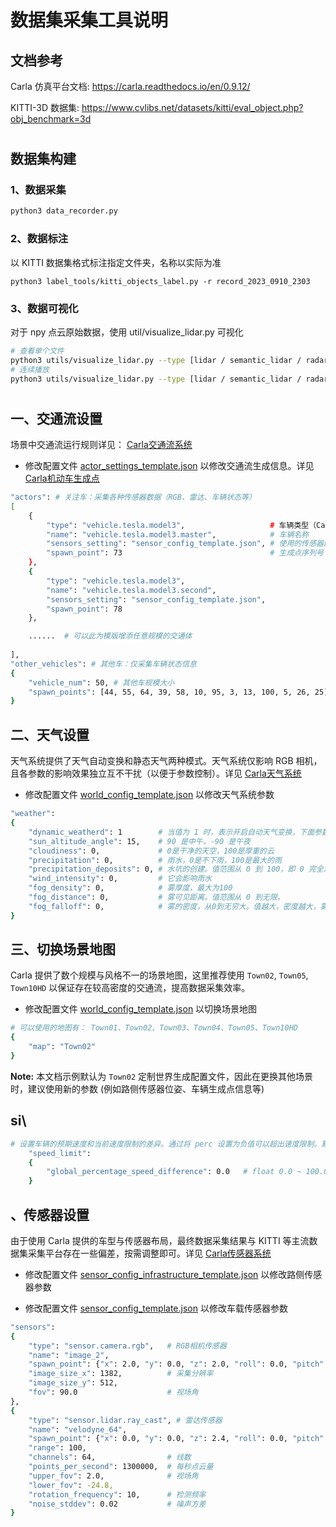 
# 数据集采集工具说明

## 文档参考
Carla 仿真平台文档: https://carla.readthedocs.io/en/0.9.12/

KITTI-3D 数据集: https://www.cvlibs.net/datasets/kitti/eval_object.php?obj_benchmark=3d

# 
## 数据集构建
### 1、数据采集
```bash
python3 data_recorder.py
```
### 2、数据标注
以 KITTI 数据集格式标注指定文件夹，名称以实际为准
```
python3 label_tools/kitti_objects_label.py -r record_2023_0910_2303
```

### 3、数据可视化
对于 npy 点云原始数据，使用 util/visualize_lidar.py 可视化
```bash
# 查看单个文件
python3 utils/visualize_lidar.py --type [lidar / semantic_lidar / radar] --source raw_data/record_[date]/[uid]_[vehicle_type]/[uid]_[sensor_type].npy
# 连续播放
python3 utils/visualize_lidar.py --type [lidar / semantic_lidar / radar] --source raw_data/record_[date]/[uid]_[vehicle_type]/[uid]_[sensor_type]
```

#
## 一、交通流设置
场景中交通流运行规则详见： [Carla交通流系统](https://carla.readthedocs.io/en/0.9.12/adv_traffic_manager/)
* 修改配置文件 [actor_settings_template.json](../FLDatasetTool/config/actor_settings_template.json) 以修改交通流生成信息。详见 [Carla机动车生成点](https://carla.readthedocs.io/en/0.9.12/core_actors/#spawning)
```bash
"actors": # 关注车：采集各种传感器数据（RGB、雷达、车辆状态等）
[
    {
        "type": "vehicle.tesla.model3",                   # 车辆类型（Carla内置）
        "name": "vehicle.tesla.model3.master",            # 车辆名称
        "sensors_setting": "sensor_config_template.json", # 使用的传感器配置文件（详见下文）
        "spawn_point": 73                                 # 生成点序列号（使用道路预设好的生成点）
    }, 
    {
        "type": "vehicle.tesla.model3",                   
        "name": "vehicle.tesla.model3.second",
        "sensors_setting": "sensor_config_template.json",
        "spawn_point": 78
    },

    ......  # 可以此为模版增添任意规模的交通体
    
],
"other_vehicles": # 其他车：仅采集车辆状态信息
{
    "vehicle_num": 50, # 其他车规模大小
    "spawn_points": [44, 55, 64, 39, 58, 10, 95, 3, 13, 100, 5, 26, 25] # 生成点序列号（使用道路预设好的生成点）
}
```

## 二、天气设置
天气系统提供了天气自动变换和静态天气两种模式。天气系统仅影响 RGB 相机，且各参数的影响效果独立互不干扰（以便于参数控制）。详见 [Carla天气系统](https://carla.readthedocs.io/en/0.9.12/python_api/#carlaweatherparameters)


* 修改配置文件 [world_config_template.json](../FLDatasetTool/config/world_config_template.json) 以修改天气系统参数
~~~ bash
"weather":
{
    "dynamic_weatherd": 1        # 当值为 1 时，表示开启自动天气变换，下面参数将不作用。当值为 0 时，使用下面参数生成静态天气
    "sun_altitude_angle": 15,    # 90 是中午，-90 是午夜
    "cloudiness": 0,             # 0是干净的天空，100是厚重的云
    "precipitation": 0,          # 雨水，0是不下雨，100是最大的雨
    "precipitation_deposits": 0, # 水坑的创建。值范围从 0 到 100，即 0 完全没有，100 表示完全被水覆盖的道路。
    "wind_intensity": 0,         # 它会影响雨水
    "fog_density": 0,            # 雾厚度，最大为100
    "fog_distance": 0,           # 雾可见距离。值范围从 0 到无限。
    "fog_falloff": 0,            # 雾的密度，从0到无穷大。值越大，密度越大，雾气会到达更小的高度
}
~~~

## 三、切换场景地图
Carla 提供了数个规模与风格不一的场景地图，这里推荐使用 `Town02`, `Town05`, `Town10HD` 以保证存在较高密度的交通流，提高数据采集效率。

* 修改配置文件 [world_config_template.json](../FLDatasetTool/config/world_config_template.json) 以切换场景地图 
```bash
# 可以使用的地图有： Town01、Town02、Town03、Town04、Town05、Town10HD
{
    "map": "Town02"
}
```

**Note:** 本文档示例默认为 `Town02` 定制世界生成配置文件，因此在更换其他场景时，建议使用新的参数 (例如路侧传感器位姿、车辆生成点信息等)

## si\

~~~bash
# 设置车辆的预期速度和当前速度限制的差异。通过将 perc 设置为负值可以超出速度限制。默认值为 30。可以使用负百分比来超过速度限制
    "speed_limit":
    {
        "global_percentage_speed_difference": 0.0   # float 0.0 ~ 100.0  
    }
~~~


## 、传感器设置
由于使用 Carla 提供的车型与传感器布局，最终数据采集结果与 KITTI 等主流数据集采集平台存在一些偏差，按需调整即可。详见 [Carla传感器系统](https://carla.readthedocs.io/en/0.9.12/ref_sensors/)

* 修改配置文件 [sensor_config_infrastructure_template.json](../FLDatasetTool/config/sensor_config_infrastructure_template.json) 以修改路侧传感器参数

* 修改配置文件 [sensor_config_template.json](../FLDatasetTool/config/sensor_config_template.json) 以修改车载传感器参数

```bash
"sensors":
{
    "type": "sensor.camera.rgb",   # RGB相机传感器
    "name": "image_2",
    "spawn_point": {"x": 2.0, "y": 0.0, "z": 2.0, "roll": 0.0, "pitch": 0.0, "yaw": 0.0},         # 传感器相对车中心安装位姿
    "image_size_x": 1382,          # 采集分辨率
    "image_size_y": 512,
    "fov": 90.0                    # 视场角
},
{
    "type": "sensor.lidar.ray_cast", # 雷达传感器
    "name": "velodyne_64",
    "spawn_point": {"x": 0.0, "y": 0.0, "z": 2.4, "roll": 0.0, "pitch": 0.0, "yaw": 0.0},         # 传感器相对车中心安装位姿
    "range": 100,
    "channels": 64,                # 线数
    "points_per_second": 1300000,  # 每秒点云量
    "upper_fov": 2.0,              # 视场角
    "lower_fov": -24.8,
    "rotation_frequency": 10,      # 检测频率
    "noise_stddev": 0.02           # 噪声方差
}
```
